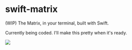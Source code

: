 # swift-matrix
(WIP) The Matrix, in your terminal, built with Swift.

Currently being coded. I'll make this pretty when it's ready.

![](https://i.imgur.com/PfnuGpS.gifv)
